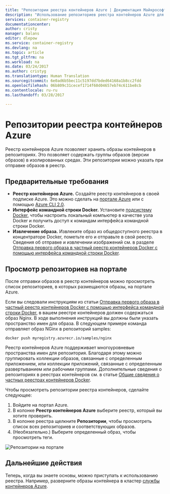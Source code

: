 ```yaml
---
title: "Репозитории реестра контейнеров Azure | Документация Майкрософт"
description: "Использование репозиториев реестра контейнеров Azure для образов Docker"
services: container-registry
documentationcenter: 
author: cristy
manager: balans
editor: dlepow
ms.service: container-registry
ms.devlang: na
ms.topic: article
ms.tgt_pltfrm: na
ms.workload: na
ms.date: 03/24/2017
ms.author: cristyg
ms.translationtype: Human Translation
ms.sourcegitcommit: 6e0ad6b5bec11c5197dd7bded64168a1b8cc2fdd
ms.openlocfilehash: 06b809c31cecef1714f60d04657eb74c611be8cb
ms.contentlocale: ru-ru
ms.lasthandoff: 03/28/2017

---
```

# <a name="azure-container-registry-repositories"></a>Репозитории реестра контейнеров Azure

Реестр контейнеров Azure позволяет хранить образы контейнеров в репозиториях. Это позволяет содержать группы образов (версии образов) в изолированных средах. Эти репозитории можно указать при отправке образов в реестр.


## <a name="prerequisites"></a>Предварительные требования
* **Реестр контейнеров Azure.** Создайте реестр контейнеров в своей подписке Azure. Это можно сделать на [портале Azure](container-registry-get-started-portal.md) или с помощью [Azure CLI 2.0](container-registry-get-started-azure-cli.md).
* **Интерфейс командной строки Docker.** Установите [подсистему Docker](https://docs.docker.com/engine/installation/), чтобы настроить локальный компьютер в качестве узла Docker и получить доступ к командам интерфейса командной строки Docker.
* **Извлечение образа.** Извлеките образ из общедоступного реестра в концентраторе Docker, пометьте его и отправьте в свой реестр. Сведения об отправке и извлечении изображений см. в разделе [Отправка первого образа в частный реестр контейнеров Docker с помощью интерфейса командной строки Docker](container-registry-get-started-docker-cli.md).


## <a name="viewing-repositories-in-the-portal"></a>Просмотр репозиториев на портале

После отправки образов в реестр контейнеров можно просмотреть список репозиториев, в которых размещаются образы, на портале Azure.

Если вы следовали инструкциям из статьи [Отправка первого образа в частный реестр контейнеров Docker с помощью интерфейса командной строки Docker](container-registry-get-started-docker-cli.md), в вашем реестре контейнеров должен содержаться образ Nginx. В ходе выполнения инструкций вы должны были указать пространство имен для образа. В следующем примере команда отправляет образ NGinx в репозиторий samples:

```
docker push myregistry.azurecr.io/samples/nginx
```
 Реестр контейнеров Azure поддерживает многоуровневые пространства имен для репозитория. Благодаря этому можно группировать коллекции образов, связанные с определенным приложением, или коллекции приложений, связанные с определенным развертыванием или рабочими группами. Дополнительные сведения о репозиториях в реестрах контейнеров см. в статье [Общие сведения о частных реестрах контейнеров Docker](container-registry-intro.md).

Чтобы просмотреть репозитории реестра контейнеров, сделайте следующее:

1. Войдите на портал Azure.
2. В колонке **Реестр контейнеров Azure** выберите реестр, который вы хотите проверить.
3. В колонке реестра щелкните **Репозитории**, чтобы просмотреть список всех репозиториев и соответствующих образов.
4. (Необязательно.) Выберите определенный образ, чтобы просмотреть теги.

![Репозитории на портале](./media/container-registry-repositories/container-registry-repositories.png)


## <a name="next-steps"></a>Дальнейшие действия
Теперь, когда вы знаете основы, можно приступать к использованию реестра. Например, разверните образы контейнера в кластер [службы контейнеров Azure](https://azure.microsoft.com/documentation/services/container-service/).

